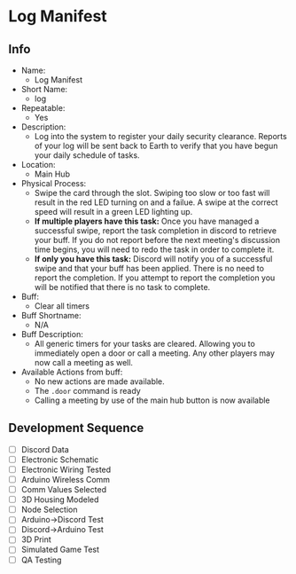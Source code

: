 # Log Manifest
## Info
- Name: 
    - Log Manifest
- Short Name: 
    - log
- Repeatable: 
    - Yes
- Description:
    - Log into the system to register your daily security clearance. Reports of your log will be sent back to Earth to verify that you have begun your daily schedule of tasks.
- Location:
    - Main Hub
- Physical Process:
    - Swipe the card through the slot. Swiping too slow or too fast will result in the red LED turning on and a failue. A swipe at the correct speed will result in a green LED lighting up. 
    - **If multiple players have this task:** Once you have managed a successful swipe, report the task completion in discord to retrieve your buff. If you do not report before the next meeting's discussion time begins, you will need to redo the task in order to complete it.
    - **If only you have this task:** Discord will notify you of a successful swipe and that your buff has been applied. There is no need to report the completion. If you attempt to report the completion you will be notified that there is no task to complete.
- Buff: 
    - Clear all timers
- Buff Shortname: 
    - N/A
- Buff Description:
    - All generic timers for your tasks are cleared. Allowing you to immediately open a door or call a meeting. Any other players may now call a meeting as well.
- Available Actions from buff: 
    - No new actions are made available.
    - The `.door` command is ready
    - Calling a meeting by use of the main hub button is now available

## Development Sequence
- [ ] Discord Data
- [ ] Electronic Schematic
- [ ] Electronic Wiring Tested
- [ ] Arduino Wireless Comm  
- [ ] Comm Values Selected 
- [ ] 3D Housing Modeled        
- [ ] Node Selection         
- [ ] Arduino->Discord Test    
- [ ] Discord->Arduino Test   
- [ ] 3D Print                
- [ ] Simulated Game Test 
- [ ] QA Testing 